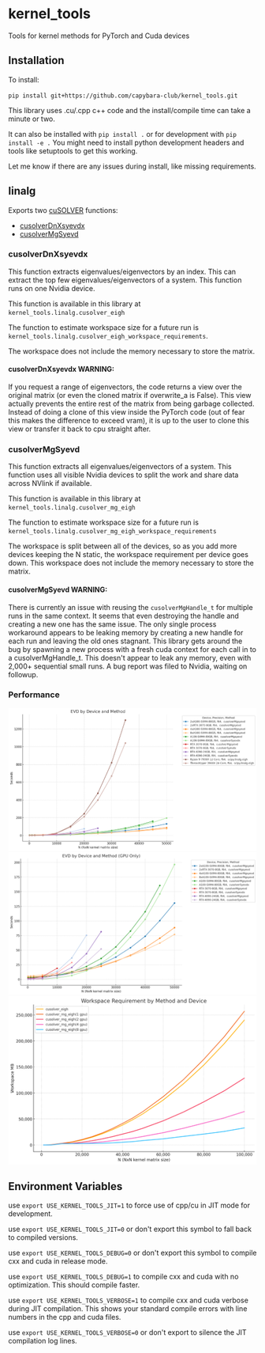 # kernel_tools
Tools for kernel methods for PyTorch and Cuda devices

## Installation

To install: 

`pip install git+https://github.com/capybara-club/kernel_tools.git`

This library uses .cu/.cpp c++ code and the install/compile time can take a minute or two.

It can also be installed with `pip install .` or for development with `pip install -e .` You might need to install python development headers and tools like setuptools to get this working.

Let me know if there are any issues during install, like missing requirements.

## linalg
Exports two [cuSOLVER](https://docs.nvidia.com/cuda/cusolver/) functions:
* [cusolverDnXsyevdx](https://docs.nvidia.com/cuda/cusolver/#cusolverdnxgesvd)
* [cusolverMgSyevd](https://docs.nvidia.com/cuda/cusolver/#cusolvermgsyevd)

### cusolverDnXsyevdx

This function extracts eigenvalues/eigenvectors by an index. This can extract the top few
eigenvalues/eigenvectors of a system. This function runs on one Nvidia device.

This function is available in this library at `kernel_tools.linalg.cusolver_eigh`

The function to estimate workspace size for a future run is `kernel_tools.linalg.cusolver_eigh_workspace_requirements`.

The workspace does not include the memory necessary to store the matrix.

#### cusolverDnXsyevdx WARNING:

If you request a range of eigenvectors, the code returns a view over the original matrix (or even the 
cloned matrix if overwrite_a is False). This view actually prevents the entire rest of the matrix from
being garbage collected. Instead of doing a clone of this view inside the PyTorch code (out of fear this makes the difference to exceed vram), it is up to the user to clone this view or transfer it back to cpu straight after.

### cusolverMgSyevd

This function extracts all eigenvalues/eigenvectors of a system. This function uses all visible Nvidia devices to split the work and share data across NVlink if available.

This function is available in this library at `kernel_tools.linalg.cusolver_mg_eigh`

The function to estimate workspace size for a future run is `kernel_tools.linalg.cusolver_mg_eigh_workspace_requirements`

The workspace is split between all of the devices, so as you add more devices keeping the N static, the workspace requirement per device goes down. This workspace does not include the memory necessary to store the matrix.

#### cusolverMgSyevd WARNING:
There is currently an issue with reusing the `cusolverMgHandle_t` for multiple runs in the same context. It seems that even destroying the handle and creating a new one has the same issue. The only single process workaround appears to be leaking memory by creating a new handle for each run and leaving the old ones stagnant. This library gets around the bug by spawning a new process with a fresh cuda context for each call in to a cusolverMgHandle_t. This doesn't appear to leak any memory, even with 2,000+ sequential small runs. A bug report was filed to Nvidia, waiting on followup.

### Performance

![Performance including CPU methods](./images/evd_device_and_method.png)
![Performance GPU methods only](./images/evd_device_and_method_gpu.png)
![Workspace Requirements](./images/evd_workspace_requirement.png)


## Environment Variables

use `export USE_KERNEL_TOOLS_JIT=1` to force use of cpp/cu in JIT mode for development.

use `export USE_KERNEL_TOOLS_JIT=0` or don't export this symbol to fall back to compiled versions.

use `export USE_KERNEL_TOOLS_DEBUG=0` or don't export this symbol to compile cxx and cuda in release mode.

use `export USE_KERNEL_TOOLS_DEBUG=1` to compile cxx and cuda with no optimization. This should compile faster.

use `export USE_KERNEL_TOOLS_VERBOSE=1` to compile cxx and cuda verbose during JIT compilation. This shows your standard compile errors with line numbers in the cpp and cuda files.

use `export USE_KERNEL_TOOLS_VERBOSE=0` or don't export to silence the JIT compilation log lines.